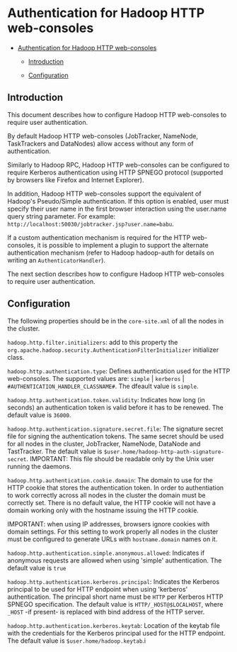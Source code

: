 <!---
  Licensed under the Apache License, Version 2.0 (the "License");
  you may not use this file except in compliance with the License.
  You may obtain a copy of the License at

   http://www.apache.org/licenses/LICENSE-2.0

  Unless required by applicable law or agreed to in writing, software
  distributed under the License is distributed on an "AS IS" BASIS,
  WITHOUT WARRANTIES OR CONDITIONS OF ANY KIND, either express or implied.
  See the License for the specific language governing permissions and
  limitations under the License. See accompanying LICENSE file.
-->

Authentication for Hadoop HTTP web-consoles
===========================================

* [Authentication for Hadoop HTTP web-consoles](#Authentication_for_Hadoop_HTTP_web-consoles)

  * [Introduction](#Introduction)

  * [Configuration](#Configuration)

Introduction
------------

This document describes how to configure Hadoop HTTP web-consoles to require user authentication.

By default Hadoop HTTP web-consoles (JobTracker, NameNode, TaskTrackers and DataNodes) allow access without any form of authentication.

Similarly to Hadoop RPC, Hadoop HTTP web-consoles can be configured to require Kerberos authentication using HTTP SPNEGO protocol (supported by browsers like Firefox and Internet Explorer).

In addition, Hadoop HTTP web-consoles support the equivalent of Hadoop's Pseudo/Simple authentication. If this option is enabled, user must specify their user name in the first browser interaction using the user.name query string parameter. For example: `http://localhost:50030/jobtracker.jsp?user.name=babu`.

If a custom authentication mechanism is required for the HTTP web-consoles, it is possible to implement a plugin to support the alternate authentication mechanism (refer to Hadoop hadoop-auth for details on writing an `AuthenticatorHandler`).

The next section describes how to configure Hadoop HTTP web-consoles to require user authentication.

Configuration
-------------

The following properties should be in the `core-site.xml` of all the nodes in the cluster.

`hadoop.http.filter.initializers`: add to this property the `org.apache.hadoop.security.AuthenticationFilterInitializer` initializer class.

`hadoop.http.authentication.type`: Defines authentication used for the HTTP web-consoles. The supported values are: `simple` | `kerberos` | `#AUTHENTICATION_HANDLER_CLASSNAME#`. The dfeault value is `simple`.

`hadoop.http.authentication.token.validity`: Indicates how long (in seconds) an authentication token is valid before it has to be renewed. The default value is `36000`.

`hadoop.http.authentication.signature.secret.file`: The signature secret file for signing the authentication tokens. The same secret should be used for all nodes in the cluster, JobTracker, NameNode, DataNode and TastTracker. The default value is `$user.home/hadoop-http-auth-signature-secret`. IMPORTANT: This file should be readable only by the Unix user running the daemons.

`hadoop.http.authentication.cookie.domain`: The domain to use for the HTTP cookie that stores the authentication token. In order to authentiation to work correctly across all nodes in the cluster the domain must be correctly set. There is no default value, the HTTP cookie will not have a domain working only with the hostname issuing the HTTP cookie.

IMPORTANT: when using IP addresses, browsers ignore cookies with domain settings. For this setting to work properly all nodes in the cluster must be configured to generate URLs with `hostname.domain` names on it.

`hadoop.http.authentication.simple.anonymous.allowed`: Indicates if anonymous requests are allowed when using 'simple' authentication. The default value is `true`

`hadoop.http.authentication.kerberos.principal`: Indicates the Kerberos principal to be used for HTTP endpoint when using 'kerberos' authentication. The principal short name must be `HTTP` per Kerberos HTTP SPNEGO specification. The default value is `HTTP/_HOST@$LOCALHOST`, where `_HOST` -if present- is replaced with bind address of the HTTP server.

`hadoop.http.authentication.kerberos.keytab`: Location of the keytab file with the credentials for the Kerberos principal used for the HTTP endpoint. The default value is `$user.home/hadoop.keytab`.i
